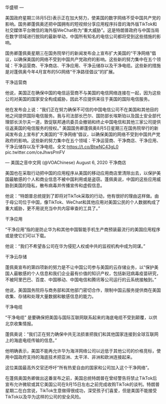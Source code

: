 

华盛顿 —

美国政府星期三(8月5日)表示正在加大努力，使美国的数字网络不受中国共产党的影响。国务卿蓬佩奥还把中国拥有的短视频分享应用程序抖音的海外版TikTok和社交媒体平台微信的海外版WeChat称为“重大威胁”。这是特朗普政府与中国当局在数字领域进行脱钩的最新举动，中国所有知名的电信公司都将受到这些措施的影响。

国务卿蓬佩奥星期三在国务院举行的新闻发布会上宣布扩大美国的“干净网络”倡议，以确保美国的网络不受到中国共产党政府的影响。这些新的努力集中在五个领域：干净运营商、干净商店、干净应用、干净云储存以及干净电缆。这些新的措施是对蓬佩奥今年4月宣布的5G网络“干净路径倡议”的扩展。

干净运营商

他说，美国正在确保中国的电信运营商不与美国的电信网络连接在一起，因为这些公司对美国的国家安全构成威胁，因此不应提供来往于美国的国际电信服务。

他在发布会上说：“我们正在努力确保不可信的中国电信公司不在美国和其他目的地之间提供国际电信服务。我与司法部长巴尔、国防部长埃斯珀以及国土安全部代理部长沃尔夫一道，敦促联邦通讯委员会撤销和终止中国电信和其他三家公司提供往返美国的电信服务的授权。” 美国国务卿蓬佩奥8月5日星期三在国务院举行的新闻发布会上宣布扩大美国的“干净网络”倡议，以确保美国的网络不受到中国共产党政府的影响。这些新的努力集中在五个领域：干净运营商、干净商店、干净应用、干净云储存以及干净电缆。全文:https://t.co/BtwNC43gL0 pic.twitter.com/ceJhwsPmFV

&mdash; 美国之音中文网 (@VOAChinese) August 6, 2020 干净商店

美国也在采取行动把中国的应用程序从美国的移动应用商店里清除出去，以保护美国最敏感的个人和商业信息不被中国利用或是盗窃。蓬佩奥说，中国的这些应用威胁到美国的隐私，散布病毒并传播宣传和虚假信息。

他说：“特朗普总统提到了即将对TikTok采取的行动，他有很好的理由这样做。由于母公司位于中国，像TikTok、WeChat和其他应用对美国公民的个人数据构成了重大威胁，更不用说充当中共内容审查的工具了。”

干净应用

“干净应用”指的是防止华为和其他中国智能手机生产商预装最流行的美国应用程序或是使它们可以下载。

他说：“我们不希望各公司在华为侵犯人权或中共的监视机构中成为同谋。”

干净云存储

蓬佩奥宣布的第四项新的努力是不让中国公司参与美国的云存储业务，以“保护美国人最敏感的个人信息和我们企业最有价值的知识产权，包括新冠病毒疫苗研究，不被阿里巴巴、百度、中国移动、中国电信和腾讯等公司运行的云系统接触到。”

他说，美国国务院将与商务部和其他部门密切合作，限制中国云服务提供商在美国收集、存储和处理大量数据和敏感信息的能力。

干净电缆

“干净电缆” 是要确保把美国与国际互联网联系起来的海底电缆不受到颠覆，以供北京收集情报。

蓬佩奥说：“我们正在努力确保中共无法损害把我们和其他国家连接到全球互联网上的海底电缆传输的信息。”

他明确表示，美国不能再允许华为海洋网络公司以远低于其他公司的价格竞标，使用中国政府支持的海底技术把亚洲、太平洋、非洲和欧洲连接起来。

这位美国最高外交官还呼吁&#8221;所有热爱自由的国家和公司加入这个干净网络&#8221;。

在蓬佩奥国务卿做出这番宣布之前，美国总统特朗普在曾经警告将禁止TikTok后宣布允许微软或其它美国公司在9月15日左右之前完成收购TikTok的谈判。特朗普星期二在白宫说，TikTok生意做得很成功，深受孩子们喜爱，但是美国不能接受TikTok以及华为这样的公司的安全风险。



